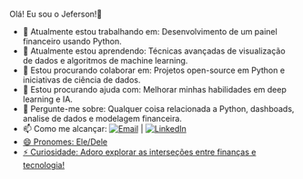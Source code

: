 Olá! Eu sou o Jeferson!👋


- 🔭 Atualmente estou trabalhando em: Desenvolvimento de um painel financeiro usando Python.
- 🌱 Atualmente estou aprendendo: Técnicas avançadas de visualização de dados e algoritmos de machine learning.
- 👯 Estou procurando colaborar em: Projetos open-source em Python e iniciativas de ciência de dados.
- 🤔 Estou procurando ajuda com: Melhorar minhas habilidades em deep learning e IA.
- 💬 Pergunte-me sobre: Qualquer coisa relacionada a Python, dashboads, analise de dados e modelagem financeira.
- 📫 Como me alcançar: <a href="jeferson.jpa01@gmail.com"><img src="https://img.shields.io/badge/Gmail-D14836?style=for-the-badge&logo=gmail&logoColor=white" alt="Email"></a> | <a href="https://www.linkedin.com/in/jeferson-adornirio-ti/"><img 
      src="https://img.shields.io/badge/LinkedIn-0077B5?style=for-the-badge&logo=linkedin&logoColor=white" alt="LinkedIn">
- 😄 Pronomes: Ele/Dele
- ⚡ Curiosidade: Adoro explorar as interseções entre finanças e tecnologia!
<div>
<a href-"https://github.com/Jef62">
<img height="180em" src-"https://github-readme-stats.vercel.app/api?username-Jef62&show_icons-true&theme-dark&include_all_commits-true&count_private-true"[>
<img height="180em" src-"https://github-readme-stats.vercel.app/api/top-langs/?username-Jef62&layout-compact&langs_count-16&theme-dark"/>
</div>
